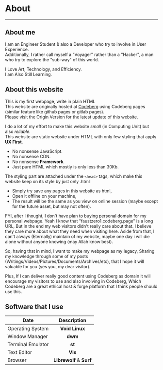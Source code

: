 # About

---

## About me

I am an Engineer Student & also a Developer who try to involve in User Experience. <br>
Additionally, I rather call myself a "Voyager" rather than a "Hacker", a man who try to explore the "sub-way" of this world.

I Love Art, Technology, and Efficiency. <br>
I am Also Still Learning.

## About this website

This is my first webpage, write in plain HTML <br>
This website are originally hosted at [Codeberg](https://codeberg.org) using Codeberg pages (similar feature like github pages or gitlab pages). <br>
Please visit the [Origin Version](https://faustzero1.codeberg.page) for the latest update of this website.

I do a lot of my effort to make this website *small* (in Computing Unit) but also *reliable*. <br>
This website are static website under HTML with only few styling that apply **UX First**. <br>

* No nonsense JavaScript. <br>
* No nonsense CDN. <br>
* No nonsense **Framework**. <br>
* Just pure HTML which mostly is only less than 30Kb. <br>

The styling part are attached under the ```<head>``` tags, which make this website keep on its style by just only .html <br>

* Simply try save any pages in this website as html, <br> 
* Open it offline on your machine, <br>
* The result will be the same as you view on online session (maybe except for the future asset, but may not often).

FYI, after I thought, I don't have plan to buying personal domain for my personal webpage. Yeah I know that "faustzero1.codeberg.page" is a long URL, But in the end my web visitors didn't really care about that. I believe they care more about what they need when visiting here. Aside from that, I can't always (Eternally) maintain of my website, maybe one day i will die alone without anyone knowing (may Allah know best).

So, having that in mind, I want to make my webpage as my legacy, Sharing my knowledge through some of my posts (Writings/Videos/Pictures/Documents/Archives/etc), that I hope it will valuable for you (yes you, my dear visitor).

Plus, If I can deliver really good content using Codeberg as domain it will encourage my visitors to use and also involving in Codeberg, Which Codeberg are a great ethical host & forge platform that I think people should use this.

## Software that I use

| Date              | Description              |
| ----------------- |:------------------------:|
| Operating System  | **Void Linux**           |
| Window Manager    | **dwm**                  |
| Terminal Emulator | **st**                   |
| Text Editor	    | **Vis**                  |
| Browser	    | **Librewolf** & **Surf** |
  